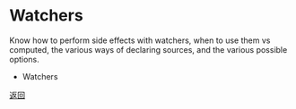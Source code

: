 # Watchers
Know how to perform side effects with watchers, when to use them vs computed, the various ways of declaring sources, and the various possible options.

- Watchers

[返回](/Vue_Certification/README.md)
